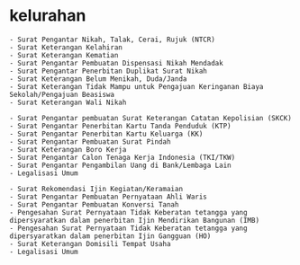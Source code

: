 # kelurahan

    - Surat Pengantar Nikah, Talak, Cerai, Rujuk (NTCR)
    - Surat Keterangan Kelahiran
    - Surat Keterangan Kematian
    - Surat Pengantar Pembuatan Dispensasi Nikah Mendadak
    - Surat Pengantar Penerbitan Duplikat Surat Nikah
    - Surat Keterangan Belum Menikah, Duda/Janda
    - Surat Keterangan Tidak Mampu untuk Pengajuan Keringanan Biaya Sekolah/Pengajuan Beasiswa
    - Surat Keterangan Wali Nikah

    - Surat Pengantar pembuatan Surat Keterangan Catatan Kepolisian (SKCK)
    - Surat Pengantar Penerbitan Kartu Tanda Penduduk (KTP)
    - Surat Pengantar Penerbitan Kartu Keluarga (KK)
    - Surat Pengantar Pembuatan Surat Pindah
    - Surat Keterangan Boro Kerja
    - Surat Pengantar Calon Tenaga Kerja Indonesia (TKI/TKW)
    - Surat Pengantar Pengambilan Uang di Bank/Lembaga Lain
    - Legalisasi Umum

    - Surat Rekomendasi Ijin Kegiatan/Keramaian
    - Surat Pengantar Pembuatan Pernyataan Ahli Waris
    - Surat Pengantar Pembuatan Konversi Tanah
    - Pengesahan Surat Pernyataan Tidak Keberatan tetangga yang dipersyaratkan dalam penerbitan Ijin Mendirikan Bangunan (IMB)
    - Pengesahan Surat Pernyataan Tidak Keberatan tetangga yang dipersyaratkan dalam penerbitan Ijin Gangguan (HO)
    - Surat Keterangan Domisili Tempat Usaha
    - Legalisasi Umum

